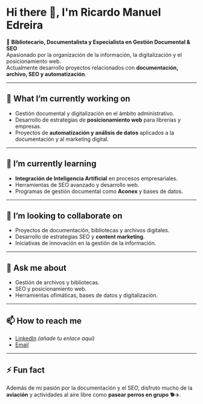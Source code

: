# Hi there 👋, I'm Ricardo Manuel Edreira  

🎯 **Bibliotecario, Documentalista y Especialista en Gestión Documental & SEO**  
Apasionado por la organización de la información, la digitalización y el posicionamiento web.  
Actualmente desarrollo proyectos relacionados con **documentación, archivo, SEO y automatización**.  

---

## 🔭 What I’m currently working on
- Gestión documental y digitalización en el ámbito administrativo.  
- Desarrollo de estrategias de **posicionamiento web** para librerías y empresas.  
- Proyectos de **automatización y análisis de datos** aplicados a la documentación y al marketing digital.  

---

## 🌱 I’m currently learning
- **Integración de Inteligencia Artificial** en procesos empresariales.  
- Herramientas de SEO avanzado y desarrollo web.  
- Programas de gestión documental como **Aconex** y bases de datos.  

---

## 👯 I’m looking to collaborate on
- Proyectos de documentación, bibliotecas y archivos digitales.  
- Desarrollo de estrategias SEO y **content marketing**.  
- Iniciativas de innovación en la gestión de la información.  

---

## 💬 Ask me about
- Gestión de archivos y bibliotecas.  
- SEO y posicionamiento web.  
- Herramientas ofimáticas, bases de datos y digitalización.  

---

## 📫 How to reach me
- [LinkedIn](https://www.linkedin.com/) *(añade tu enlace aquí)*  
- [Email](mailto:tuemail@example.com)  

---

## ⚡ Fun fact
Además de mi pasión por la documentación y el SEO, disfruto mucho de la **aviación** y actividades al aire libre como **pasear perros en grupo** 🐕✈️.  

